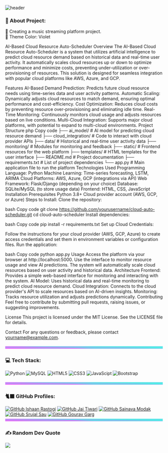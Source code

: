 ![header](https://capsule-render.vercel.app/api?type=waving&color=gradient&customColorList=10)

### 💫 About Project:
🎵 Creating a music streaming platform project. <br>
💜 Theme Color: Violet <br>

AI-Based Cloud Resource Auto-Scheduler
Overview
The AI-Based Cloud Resource Auto-Scheduler is a system that utilizes artificial intelligence to predict cloud resource demand based on historical data and real-time user activity. It automatically scales cloud resources up or down to optimize performance and minimize costs, preventing under-utilization or over-provisioning of resources. This solution is designed for seamless integration with popular cloud platforms like AWS, Azure, and GCP.

Features
AI-Based Demand Prediction: Predicts future cloud resource needs using time-series data and user activity patterns.
Automatic Scaling: Dynamically adjusts cloud resources to match demand, ensuring optimal performance and cost-efficiency.
Cost Optimization: Reduces cloud costs by preventing resource over-provisioning and eliminating idle time.
Real-Time Monitoring: Continuously monitors cloud usage and adjusts resources based on live conditions.
Multi-Cloud Integration: Supports major cloud platforms, with potential to expand to multi-cloud environments.
Project Structure
php
Copy code
├── ai_model/                # AI model for predicting cloud resource demand
├── cloud_integration/        # Code to interact with cloud provider APIs
├── data/                    # Historical and real-time user activity data
├── monitoring/              # Modules for monitoring and feedback
├── static/                  # Frontend resources for the web platform
├── templates/               # HTML templates for the user interface
├── README.md                # Project documentation
├── requirements.txt         # List of project dependencies
└── app.py                   # Main application file to run the platform
Technologies Used
Programming Language: Python
Machine Learning: Time-series forecasting, LSTM, ARIMA
Cloud Platforms: AWS, Azure, GCP (integrations via API)
Web Framework: Flask/Django (depending on your choice)
Database: SQLite/MySQL (to store usage data)
Frontend: HTML, CSS, JavaScript
Installation
Prerequisites
Python 3.8+
Cloud provider account (AWS, GCP, or Azure)
Steps to Install:
Clone the repository:

bash
Copy code
git clone https://github.com/yourusername/cloud-auto-scheduler.git
cd cloud-auto-scheduler
Install dependencies:

bash
Copy code
pip install -r requirements.txt
Set up Cloud Credentials:

Follow the instructions for your cloud provider (AWS, GCP, Azure) to create access credentials and set them in environment variables or configuration files.
Run the application:

bash
Copy code
python app.py
Usage
Access the platform via your browser at http://localhost:5000.
Use the interface to monitor resource usage and view AI predictions.
The system will automatically scale cloud resources based on user activity and historical data.
Architecture
Frontend: Provides a simple web-based interface for monitoring and interacting with the system.
AI Model: Uses historical data and real-time monitoring to predict cloud resource demand.
Cloud Integration: Connects to the cloud provider's API to scale resources based on AI-driven insights.
Monitoring: Tracks resource utilization and adjusts predictions dynamically.
Contributing
Feel free to contribute by submitting pull requests, raising issues, or suggesting improvements.

License
This project is licensed under the MIT License. See the LICENSE file for details.

Contact
For any questions or feedback, please contact yourname@example.com.

![alt text](https://github.com/ChaosXYZ/ChaosXYZ/blob/main/divider.png?raw=true)

### 💻 Tech Stack:
![Python](https://img.shields.io/badge/python-3670A0?style=for-the-badge&logo=python&logoColor=ffdd54)
![MySQL](https://img.shields.io/badge/MySQL-%230074A3.svg?style=for-the-badge&logo=mysql&logoColor=white)
![HTML5](https://img.shields.io/badge/html5-%23E34F26.svg?style=for-the-badge&logo=html5&logoColor=white)
![CSS3](https://img.shields.io/badge/CSS3-%234285F4.svg?style=for-the-badge&logo=css3&logoColor=white)
![JavaScipt](https://img.shields.io/badge/javascript-%23323330.svg?style=for-the-badge&logo=javascript&logoColor=%23F7DF1E)
![Bootstrap](https://img.shields.io/badge/bootstrap-%23563D7C.svg?style=for-the-badge&logo=bootstrap&logoColor=white)

![alt text](https://github.com/ChaosXYZ/ChaosXYZ/blob/main/divider.png?raw=true)

### 🐈‍⬛ GitHub Profiles:
[![GitHub Ishaan Rastogi](https://img.shields.io/badge/IshaanRastogi-%23FFFFFF.svg?logo=GitHub&logoColor=black)](https://github.com/TridentifyIshaan)
[![GitHub Jai Tiwari](https://img.shields.io/badge/JaiTiwari-%23FFFFFF.svg?logo=GitHub&logoColor=black)](https://github.com/JAI0705)
[![GitHub Sainava Modak](https://img.shields.io/badge/SainavaModak-%23FFFFFF.svg?logo=GitHub&logoColor=black)](https://github.com/Sainava)
[![GitHub Srujal Sau](https://img.shields.io/badge/SrujalSau-%23FFFFFF.svg?logo=GitHub&logoColor=black)](https://github.com/22srujal)
[![GitHub Gourav Garg](https://img.shields.io/badge/GouravGarg-%23FFFFFF.svg?logo=GitHub&logoColor=black)](https://github.com/18gourav)
![alt text](https://github.com/ChaosXYZ/ChaosXYZ/blob/main/divider.png?raw=true)

### ✍️ Random Dev Quote
![](https://quotes-github-readme.vercel.app/api?type=horizontal&theme=radical)
